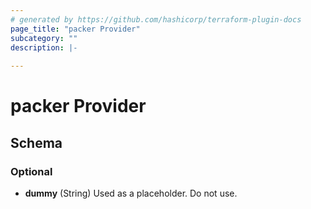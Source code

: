 ```yaml
---
# generated by https://github.com/hashicorp/terraform-plugin-docs
page_title: "packer Provider"
subcategory: ""
description: |-
  
---
```


# packer Provider





<!-- schema generated by tfplugindocs -->
## Schema

### Optional

- **dummy** (String) Used as a placeholder. Do not use.
